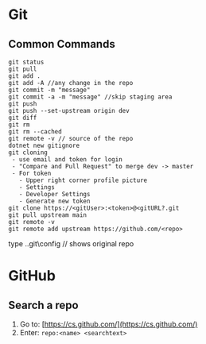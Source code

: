 # Git

## Common Commands

```
git status
git pull
git add .
git add -A //any change in the repo
git commit -m "message"
git commit -a -m "message" //skip staging area
git push
git push --set-upstream origin dev
git diff
git rm
git rm --cached
git remote -v // source of the repo
dotnet new gitignore
git cloning
 - use email and token for login
 - "Compare and Pull Request" to merge dev -> master
 - For token
   - Upper right corner profile picture
   - Settings
   - Developer Settings
   - Generate new token
git clone https://<gitUser>:<token>@<gitURL?.git
git pull upstream main
git remote -v
git remote add upstream https://github.com/<repo>
 ```
type .\.git\config  // shows original repo

# GitHub

## Search a repo

1. Go to: [https://cs.github.com/](https://cs.github.com/)
2. Enter: ```repo:<name> <searchtext>```
